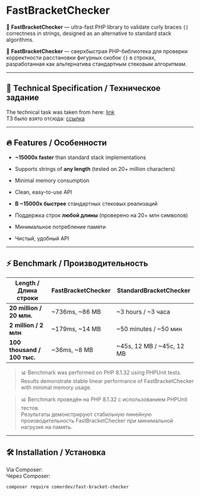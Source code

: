 # FastBracketChecker

🚀 **FastBracketChecker** — ultra-fast PHP library to validate curly braces `{}` correctness in strings, designed as an alternative to standard stack algorithms.

🚀 **FastBracketChecker** — сверхбыстрая PHP-библиотека для проверки корректности расстановки фигурных скобок `{}` в строках, разработанная как альтернатива стандартным стековым алгоритмам.

---

## 📄 Technical Specification / Техническое задание  
The technical task was taken from here: [link](./TS.md)  
ТЗ было взято отсюда: [ссылка](./TS.md)

---

## 🔥 Features / Особенности

- **~15000x faster** than standard stack implementations  
- Supports strings of **any length** (tested on 20+ million characters)  
- Minimal memory consumption  
- Clean, easy-to-use API

- **В ~15000x быстрее** стандартных стековых реализаций  
- Поддержка строк **любой длины** (проверено на 20+ млн символов)  
- Минимальное потребление памяти  
- Чистый, удобный API

---

## ⚡️ Benchmark / Производительность

| Length / Длина строки      | FastBracketChecker      | StandardBracketChecker  |
|---------------------------|------------------------|------------------------|
| **20 million / 20 млн.**   | ~736ms, ~86 MB         | ~3 hours / ~3 часа     |
| **2 million / 2 млн**      | ~179ms, ~14 MB         | ~50 minutes / ~50 мин  |
| **100 thousand / 100 тыс.**| ~36ms, ~8 MB           | ~45s, 12 MB / ~45с, 12 MB |

> 📊 Benchmark was performed on PHP 8.1.32 using PHPUnit tests.  
> Results demonstrate stable linear performance of FastBracketChecker with minimal memory usage.

> 📊 Benchmark проведён на PHP 8.1.32 с использованием PHPUnit тестов.  
> Результаты демонстрируют стабильную линейную производительность FastBracketChecker при минимальной нагрузке на память.

---

## 🛠️ Installation / Установка

Via Composer:  
Через Composer:

```bash
composer require comordev/fast-bracket-checker
